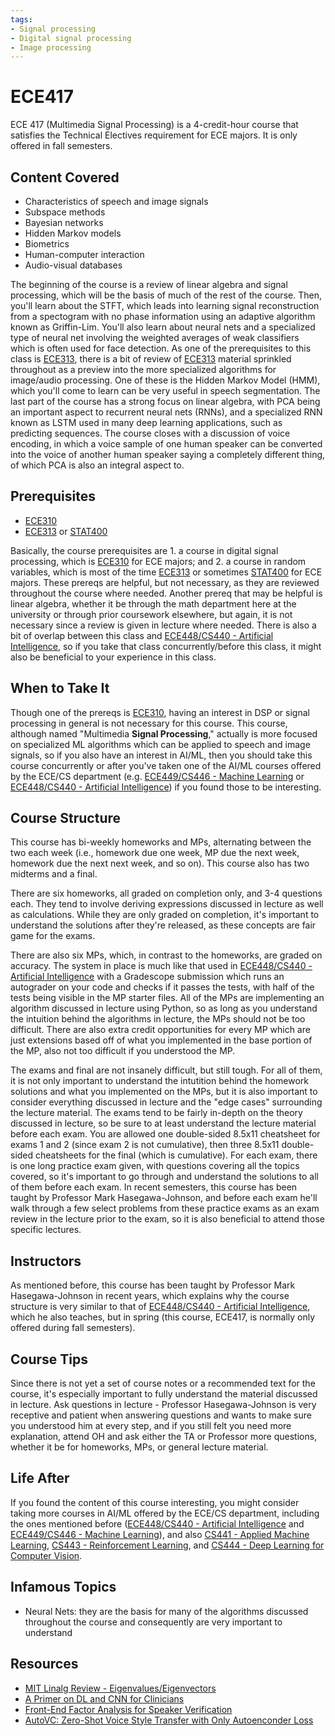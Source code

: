 ```yaml
---
tags:
- Signal processing
- Digital signal processing
- Image processing
---
```

# ECE417

ECE 417 (Multimedia Signal Processing) is a 4-credit-hour course that satisfies the Technical Electives requirement for ECE majors. It is only offered in fall semesters.

## Content Covered

- Characteristics of speech and image signals
- Subspace methods
- Bayesian networks
- Hidden Markov models
- Biometrics
- Human-computer interaction
- Audio-visual databases

The beginning of the course is a review of linear algebra and signal processing, which will be the basis of much of the rest of the course. Then, you'll learn about the STFT, which leads into learning signal reconstruction from a spectogram with no phase information using an adaptive algorithm known as Griffin-Lim. You'll also learn about neural nets and a specialized type of neural net involving the weighted averages of weak classifiers which is often used for face detection. As one of the prerequisites to this class is [ECE313](ECE313.md), there is a bit of review of [ECE313](ECE313.md) material sprinkled throughout as a preview into the more specialized algorithms for image/audio processing. One of these is the Hidden Markov Model (HMM), which you'll come to learn can be very useful in speech segmentation. The last part of the course has a strong focus on linear algebra, with PCA being an important aspect to recurrent neural nets (RNNs), and a specialized RNN known as LSTM used in many deep learning applications, such as predicting sequences. The course closes with a discussion of voice encoding, in which a voice sample of one human speaker can be converted into the voice of another human speaker saying a completely different thing, of which PCA is also an integral aspect to.

## Prerequisites

- [ECE310](ECE310.md)
- [ECE313](ECE313.md) or [STAT400](../Other%20Course%20Offerings/STAT400.md)

Basically, the course prerequisites are 1. a course in digital signal processing, which is [ECE310](ECE310.md) for ECE majors; and 2. a course in random variables, which is most of the time [ECE313](ECE313.md) or sometimes [STAT400](../Other%20Course%20Offerings/STAT400.md) for ECE majors. These prereqs are helpful, but not necessary, as they are reviewed throughout the course where needed. Another prereq that may be helpful is linear algebra, whether it be through the math department here at the university or through prior coursework elsewhere, but again, it is not necessary since a review is given in lecture where needed. There is also a bit of overlap between this class and [ECE448/CS440 - Artificial Intelligence](ECE448.md), so if you take that class concurrently/before this class, it might also be beneficial to your experience in this class.

## When to Take It

Though one of the prereqs is [ECE310](ECE310.md), having an interest in DSP or signal processing in general is not necessary for this course. This course, although named "Multimedia **Signal Processing**," actually is more focused on specialized ML algorithms which can be applied to speech and image signals, so if you also have an interest in AI/ML, then you should take this course concurrently or after you've taken one of the AI/ML courses offered by the ECE/CS department (e.g. [ECE449/CS446 - Machine Learning](ECE449.md) or [ECE448/CS440 - Artificial Intelligence](ECE448.md)) if you found those to be interesting.

## Course Structure

This course has bi-weekly homeworks and MPs, alternating between the two each week (i.e., homework due one week, MP due the next week, homework due the next next week, and so on). This course also has two midterms and a final.

There are six homeworks, all graded on completion only, and 3-4 questions each. They tend to involve deriving expressions discussed in lecture as well as calculations. While they are only graded on completion, it's important to understand the solutions after they're released, as these concepts are fair game for the exams.

There are also six MPs, which, in contrast to the homeworks, are graded on accuracy. The system in place is much like that used in [ECE448/CS440 - Artificial Intelligence](ECE448.md) with a Gradescope submission which runs an autograder on your code and checks if it passes the tests, with half of the tests being visible in the MP starter files. All of the MPs are implementing an algorithm discussed in lecture using Python, so as long as you understand the intuition behind the algorithms in lecture, the MPs should not be too difficult. There are also extra credit opportunities for every MP which are just extensions based off of what you implemented in the base portion of the MP, also not too difficult if you understood the MP.

The exams and final are not insanely difficult, but still tough. For all of them, it is not only important to understand the intutition behind the homework solutions and what you implemented on the MPs, but it is also important to consider everything discussed in lecture and the "edge cases" surrounding the lecture material. The exams tend to be fairly in-depth on the theory discussed in lecture, so be sure to at least understand the lecture material before each exam. You are allowed one double-sided 8.5x11 cheatsheet for exams 1 and 2 (since exam 2 is not cumulative), then three 8.5x11 double-sided cheatsheets for the final (which is cumulative). For each exam, there is one long practice exam given, with questions covering all the topics covered, so it's important to go through and understand the solutions to all of them before each exam. In recent semesters, this course has been taught by Professor Mark Hasegawa-Johnson, and before each exam he'll walk through a few select problems from these practice exams as an exam review in the lecture prior to the exam, so it is also beneficial to attend those specific lectures.

## Instructors

As mentioned before, this course has been taught by Professor Mark Hasegawa-Johnson in recent years, which explains why the course structure is very similar to that of [ECE448/CS440 - Artificial Intelligence](ECE448.md), which he also teaches, but in spring (this course, ECE417, is normally only offered during fall semesters).

## Course Tips

Since there is not yet a set of course notes or a recommended text for the course, it's especially important to fully understand the material discussed in lecture. Ask questions in lecture - Professor Hasegawa-Johnson is very receptive and patient when answering questions and wants to make sure you understood him at every step, and if you still felt you need more explanation, attend OH and ask either the TA or Professor more questions, whether it be for homeworks, MPs, or general lecture material.

## Life After

If you found the content of this course interesting, you might consider taking more courses in AI/ML offered by the ECE/CS department, including the ones mentioned before ([ECE448/CS440 - Artificial Intelligence](ECE448.md) and [ECE449/CS446 - Machine Learning](ECE449.md)), and also [CS441 - Applied Machine Learning](../CS%20Course%20Offerings/CS441.md), [CS443 - Reinforcement Learning](../CS%20Course%20Offerings/CS443.md), and [CS444 - Deep Learning for Computer Vision](../CS%20Course%20Offerings/CS444.md).

## Infamous Topics

- Neural Nets: they are the basis for many of the algorithms discussed throughout the course and consequently are very important to understand

## Resources

- [MIT Linalg Review - Eigenvalues/Eigenvectors](https://math.mit.edu/~gs/linearalgebra/ila6/ila6_6_1.pdf)
- [A Primer on DL and CNN for Clinicians](https://insightsimaging.springeropen.com/articles/10.1186/s13244-021-01052-z)
- [Front-End Factor Analysis for Speaker Verification](https://ieeexplore-ieee-org.proxy2.library.illinois.edu/document/5545402)
- [AutoVC: Zero-Shot Voice Style Transfer with Only Autoenconder Loss](https://arxiv.org/abs/1905.05879)